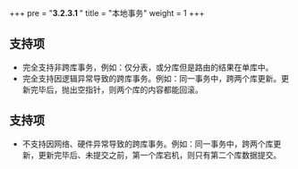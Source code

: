 +++
pre = "<b>3.2.3.1 </b>"
title = "本地事务"
weight = 1
+++

## 支持项

* 完全支持非跨库事务，例如：仅分表，或分库但是路由的结果在单库中。
* 完全支持因逻辑异常导致的跨库事务。例如：同一事务中，跨两个库更新。更新完毕后，抛出空指针，则两个库的内容都能回滚。

## 支持项

* 不支持因网络、硬件异常导致的跨库事务。例如：同一事务中，跨两个库更新，更新完毕后、未提交之前，第一个库宕机，则只有第二个库数据提交。

